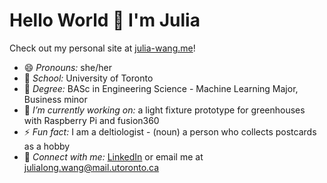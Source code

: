 # Hello World 👋 I'm Julia

Check out my personal site at [julia-wang.me](https://www.julia-wang.me)!

<!--
- 🌱 I’m currently learning ...
- 👯 I’m looking to collaborate on ...
- 🤔 I’m looking for help with ...
- 💬 Ask me about ...
-->

- 😄 *Pronouns:* she/her
- :school: *School:* University of Toronto
- 🌱 *Degree:* BASc in Engineering Science - Machine Learning Major, Business minor
- 🔭 *I’m currently working on:* a light fixture prototype for greenhouses with Raspberry Pi and fusion360
- ⚡ *Fun fact:* I am a deltiologist - (noun) a person who collects postcards as a hobby
- 💬 *Connect with me:* [LinkedIn](https://www.linkedin.com/in/julia-long-wang/) or email me at <julialong.wang@mail.utoronto.ca> 

